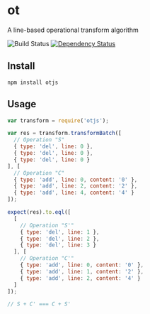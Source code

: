 # ot
A line-based operational transform algorithm

![Build Status](https://travis-ci.org/otjs/ot.svg?branch=master)
[![Dependency Status](https://david-dm.org/otjs/ot.svg)](https://david-dm.org/otjs/ot)

Install
-------

```shell
npm install otjs
```

Usage
-----

```javascript
var transform = require('otjs');

var res = transform.transformBatch([
  // Operation "S"
  { type: 'del', line: 0 },
  { type: 'del', line: 0 },
  { type: 'del', line: 0 }
], [
  // Operation "C"
  { type: 'add', line: 0, content: '0' },
  { type: 'add', line: 2, content: '2' },
  { type: 'add', line: 4, content: '4' }
]);

expect(res).to.eql([
  [
    // Operation "S'"
    { type: 'del', line: 1 },
    { type: 'del', line: 2 },
    { type: 'del', line: 3 }
  ], [
    // Operation "C'"
    { type: 'add', line: 0, content: '0' },
    { type: 'add', line: 1, content: '2' },
    { type: 'add', line: 2, content: '4' }
  ]
]);

// S + C' === C + S'
```
